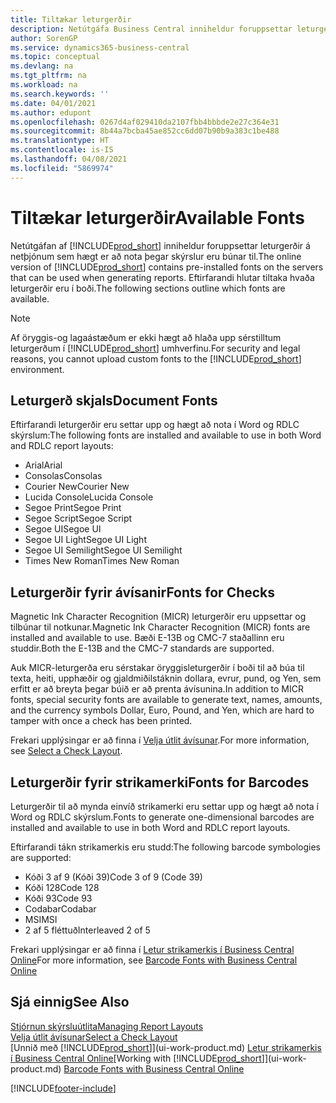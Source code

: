 ```yaml
---
title: Tiltækar leturgerðir
description: Netútgáfa Business Central inniheldur foruppsettar leturgerðir á netþjónum sem hægt er að nota þegar skýrslur eru búnar til.
author: SorenGP
ms.service: dynamics365-business-central
ms.topic: conceptual
ms.devlang: na
ms.tgt_pltfrm: na
ms.workload: na
ms.search.keywords: ''
ms.date: 04/01/2021
ms.author: edupont
ms.openlocfilehash: 0267d4af029410da2107fbb4bbbde2e27c364e31
ms.sourcegitcommit: 8b44a7bcba45ae852cc6dd07b90b9a383c1be488
ms.translationtype: HT
ms.contentlocale: is-IS
ms.lasthandoff: 04/08/2021
ms.locfileid: "5869974"
---
```

# <a name="available-fonts"></a><span data-ttu-id="a0b13-103">Tiltækar leturgerðir</span><span class="sxs-lookup"><span data-stu-id="a0b13-103">Available Fonts</span></span>

<span data-ttu-id="a0b13-104">Netútgáfan af [!INCLUDE[prod_short](includes/prod_short.md)] inniheldur foruppsettar leturgerðir á netþjónum sem hægt er að nota þegar skýrslur eru búnar til.</span><span class="sxs-lookup"><span data-stu-id="a0b13-104">The online version of [!INCLUDE[prod_short](includes/prod_short.md)] contains pre-installed fonts on the servers that can be used when generating reports.</span></span> <span data-ttu-id="a0b13-105">Eftirfarandi hlutar tiltaka hvaða leturgerðir eru í boði.</span><span class="sxs-lookup"><span data-stu-id="a0b13-105">The following sections outline which fonts are available.</span></span>

> [!NOTE]
> <span data-ttu-id="a0b13-106">Af öryggis-og lagaástæðum er ekki hægt að hlaða upp sérstilltum leturgerðum í [!INCLUDE[prod_short](includes/prod_short.md)] umhverfinu.</span><span class="sxs-lookup"><span data-stu-id="a0b13-106">For security and legal reasons, you cannot upload custom fonts to the [!INCLUDE[prod_short](includes/prod_short.md)] environment.</span></span>

## <a name="document-fonts"></a><span data-ttu-id="a0b13-107">Leturgerð skjals</span><span class="sxs-lookup"><span data-stu-id="a0b13-107">Document Fonts</span></span>

<span data-ttu-id="a0b13-108">Eftirfarandi leturgerðir eru settar upp og hægt að nota í Word og RDLC skýrslum:</span><span class="sxs-lookup"><span data-stu-id="a0b13-108">The following fonts are installed and available to use in both Word and RDLC report layouts:</span></span>

* <span data-ttu-id="a0b13-109">Arial</span><span class="sxs-lookup"><span data-stu-id="a0b13-109">Arial</span></span>
* <span data-ttu-id="a0b13-110">Consolas</span><span class="sxs-lookup"><span data-stu-id="a0b13-110">Consolas</span></span>
* <span data-ttu-id="a0b13-111">Courier New</span><span class="sxs-lookup"><span data-stu-id="a0b13-111">Courier New</span></span>
* <span data-ttu-id="a0b13-112">Lucida Console</span><span class="sxs-lookup"><span data-stu-id="a0b13-112">Lucida Console</span></span>
* <span data-ttu-id="a0b13-113">Segoe Print</span><span class="sxs-lookup"><span data-stu-id="a0b13-113">Segoe Print</span></span>
* <span data-ttu-id="a0b13-114">Segoe Script</span><span class="sxs-lookup"><span data-stu-id="a0b13-114">Segoe Script</span></span>
* <span data-ttu-id="a0b13-115">Segoe UI</span><span class="sxs-lookup"><span data-stu-id="a0b13-115">Segoe UI</span></span>
* <span data-ttu-id="a0b13-116">Segoe UI Light</span><span class="sxs-lookup"><span data-stu-id="a0b13-116">Segoe UI Light</span></span>
* <span data-ttu-id="a0b13-117">Segoe UI Semilight</span><span class="sxs-lookup"><span data-stu-id="a0b13-117">Segoe UI Semilight</span></span>
* <span data-ttu-id="a0b13-118">Times New Roman</span><span class="sxs-lookup"><span data-stu-id="a0b13-118">Times New Roman</span></span>

## <a name="fonts-for-checks"></a><span data-ttu-id="a0b13-119">Leturgerðir fyrir ávísanir</span><span class="sxs-lookup"><span data-stu-id="a0b13-119">Fonts for Checks</span></span>

<span data-ttu-id="a0b13-120">Magnetic Ink Character Recognition (MICR) leturgerðir eru uppsettar og tilbúnar til notkunar.</span><span class="sxs-lookup"><span data-stu-id="a0b13-120">Magnetic Ink Character Recognition (MICR) fonts are installed and available to use.</span></span> <span data-ttu-id="a0b13-121">Bæði E-13B og CMC-7 staðallinn eru studdir.</span><span class="sxs-lookup"><span data-stu-id="a0b13-121">Both the E-13B and the CMC-7 standards are supported.</span></span>  

<span data-ttu-id="a0b13-122">Auk MICR-leturgerða eru sérstakar öryggisleturgerðir í boði til að búa til texta, heiti, upphæðir og gjaldmiðilstáknin dollara, evrur, pund, og Yen, sem erfitt er að breyta þegar búið er að prenta ávísunina.</span><span class="sxs-lookup"><span data-stu-id="a0b13-122">In addition to MICR fonts, special security fonts are available to generate text, names, amounts, and the currency symbols Dollar, Euro, Pound, and Yen, which are hard to tamper with once a check has been printed.</span></span>  

<span data-ttu-id="a0b13-123">Frekari upplýsingar er að finna í [Velja útlit ávísunar](finance-how-define-check-layouts.md).</span><span class="sxs-lookup"><span data-stu-id="a0b13-123">For more information, see [Select a Check Layout](finance-how-define-check-layouts.md).</span></span>  

## <a name="fonts-for-barcodes"></a><span data-ttu-id="a0b13-124">Leturgerðir fyrir strikamerki</span><span class="sxs-lookup"><span data-stu-id="a0b13-124">Fonts for Barcodes</span></span>
<span data-ttu-id="a0b13-125">Leturgerðir til að mynda einvíð strikamerki eru settar upp og hægt að nota í Word og RDLC skýrslum.</span><span class="sxs-lookup"><span data-stu-id="a0b13-125">Fonts to generate one-dimensional barcodes are installed and available to use in both Word and RDLC report layouts.</span></span>

<span data-ttu-id="a0b13-126">Eftirfarandi tákn strikamerkis eru studd:</span><span class="sxs-lookup"><span data-stu-id="a0b13-126">The following barcode symbologies are supported:</span></span>
* <span data-ttu-id="a0b13-127">Kóði 3 af 9 (Kóði 39)</span><span class="sxs-lookup"><span data-stu-id="a0b13-127">Code 3 of 9 (Code 39)</span></span>
* <span data-ttu-id="a0b13-128">Kóði 128</span><span class="sxs-lookup"><span data-stu-id="a0b13-128">Code 128</span></span>
* <span data-ttu-id="a0b13-129">Kóði 93</span><span class="sxs-lookup"><span data-stu-id="a0b13-129">Code 93</span></span>
* <span data-ttu-id="a0b13-130">Codabar</span><span class="sxs-lookup"><span data-stu-id="a0b13-130">Codabar</span></span>
* <span data-ttu-id="a0b13-131">MSI</span><span class="sxs-lookup"><span data-stu-id="a0b13-131">MSI</span></span>
* <span data-ttu-id="a0b13-132">2 af 5 fléttuð</span><span class="sxs-lookup"><span data-stu-id="a0b13-132">Interleaved 2 of 5</span></span>

<span data-ttu-id="a0b13-133">Frekari upplýsingar er að finna í [Letur strikamerkis í Business Central Online](/dynamics365/business-central/dev-itpro/developer/devenv-report-barcode-fonts.md)</span><span class="sxs-lookup"><span data-stu-id="a0b13-133">For more information, see [Barcode Fonts with Business Central Online](/dynamics365/business-central/dev-itpro/developer/devenv-report-barcode-fonts.md)</span></span>

## <a name="see-also"></a><span data-ttu-id="a0b13-134">Sjá einnig</span><span class="sxs-lookup"><span data-stu-id="a0b13-134">See Also</span></span>

[<span data-ttu-id="a0b13-135">Stjórnun skýrsluútlita</span><span class="sxs-lookup"><span data-stu-id="a0b13-135">Managing Report Layouts</span></span>](ui-manage-report-layouts.md)  
[<span data-ttu-id="a0b13-136">Velja útlit ávísunar</span><span class="sxs-lookup"><span data-stu-id="a0b13-136">Select a Check Layout</span></span>](finance-how-define-check-layouts.md)  
<span data-ttu-id="a0b13-137">[Unnið með [!INCLUDE[prod_short](includes/prod_short.md)]](ui-work-product.md)
[Letur strikamerkis í Business Central Online](/dynamics365/business-central/dev-itpro/developer/devenv-report-barcode-fonts.md)</span><span class="sxs-lookup"><span data-stu-id="a0b13-137">[Working with [!INCLUDE[prod_short](includes/prod_short.md)]](ui-work-product.md)
[Barcode Fonts with Business Central Online](/dynamics365/business-central/dev-itpro/developer/devenv-report-barcode-fonts.md)</span></span>

[!INCLUDE[footer-include](includes/footer-banner.md)]
